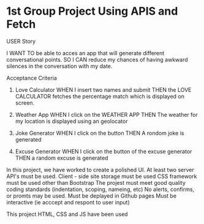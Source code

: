 # 1st Group Project Using APIS and Fetch 

USER Story 

I WANT TO be able to acces an app that will generate different conversational points.
SO I CAN reduce my chances of having awkward silences in the conversation with my date.

Acceptance Criteria

1. Love Calculator
WHEN I insert two names and submit
THEN the LOVE CALCULATOR fetches the percentage match which is displayed on screen.

2. Weather App
WHEN I click on the WEATHER APP 
THEN The weather for my location is displayed using an geolocator

3. Joke Generator
WHEN  I click on the button
THEN A rondom joke is generated

4. Excuse Generator
WHEN I click on the button of the excuse generator 
THEN a random excuse is generated

In this project, we have worked to create a polished UI.
At least two server API's must be used.
Client - side site storage must be used
CSS framework must be used other than Bootstrap
The projest must meet good quality coding standards (indentation, scoping, nameing, etc)
No alerts, confirms, or promts may be used.
Must be deplayed in Github pages 
Must be interactive (ie acccept and respont to user input)

This project HTML, CSS and JS have been used



